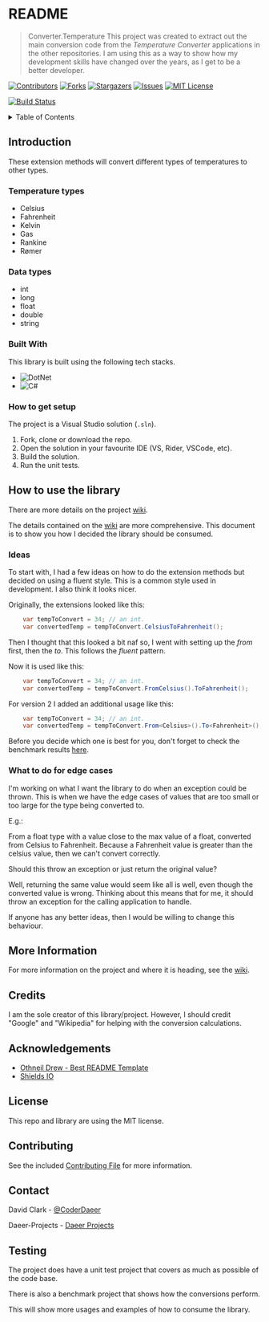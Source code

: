 # README

> Converter.Temperature
> This project was created to extract out the main conversion code from the *Temperature Converter* applications in the other repositories.
> I am using this as a way to show how my development skills have changed over the years, as I get to be a better developer.

[![Contributors][contributors-shield]][contributors-url]
[![Forks][forks-shield]][forks-url]
[![Stargazers][stars-shield]][stars-url]
[![Issues][issues-shield]][issues-url]
[![MIT License][license-shield]][license-url]

[![Build Status](https://dev.azure.com/DaeerProjects/Converter.Temperature/_apis/build/status/Daeer-Projects.Converter.Temperature?branchName=main)](https://dev.azure.com/DaeerProjects/Converter.Temperature/_build/latest?definitionId=12&branchName=main)

<!-- TABLE OF CONTENTS -->
<details>
  <summary>Table of Contents</summary>
  <ol>
    <li>
      <a href="#introduction">Introduction</a>
      <ul>
        <li><a href="#temperature-types">Temperature Types</a></li>
        <li><a href="#data-types">Data Types</a></li>
        <li><a href="#built-with">Built With</a></li>
        <li><a href="#how-to-get-setup">How to get setup</a></li>
      </ul>
    </li>
    <li>
        <a href="#how-to-use-the-library">How to use the library</a>
        <ul>
            <li><a href="#ideas">Ideas</a></li>
            <li><a href="#what-to-do-for-edge-cases">What to do for edge cases</a></li>
      </ul>
    </li>
    <li>
        <a href="#credits">Credits</a>
        <ul>
            <li><a href="#acknowledgments">Acknowledgments</a></li>
        </ul>
    </li>
    <li><a href="#license">License</a></li>
    <li><a href="#contributing">Contributing</a></li>
    <li><a href="#contact">Contact</a></li>
    <li><a href="#testing">Testing</a></li>
  </ol>
</details>

## Introduction

These extension methods will convert different types of temperatures to other types.

### Temperature types

* Celsius
* Fahrenheit
* Kelvin
* Gas
* Rankine
* Rømer

### Data types

* int
* long
* float
* double
* string

### Built With

This library is built using the following tech stacks.

* ![DotNet](https://img.shields.io/badge/.NET-5C2D91?style=for-the-badge&logo=.net&logoColor=white)
* ![C#](https://img.shields.io/badge/C%23-239120?style=for-the-badge&logo=c-sharp&logoColor=white)

### How to get setup

The project is a Visual Studio solution (`.sln`).

1. Fork, clone or download the repo.
2. Open the solution in your favourite IDE (VS, Rider, VSCode, etc).
3. Build the solution.
4. Run the unit tests.

## How to use the library

There are more details on the project [wiki](https://github.com/Daeer-Projects/Converter.Temperature/wiki).

The details contained on the [wiki](https://github.com/Daeer-Projects/Converter.Temperature/wiki) are more comprehensive.  This document is to show you how I decided the library should be consumed.

### Ideas

To start with, I had a few ideas on how to do the extension methods but decided on using a fluent style.  This is a common style used in development.  I also think it looks nicer.

Originally, the extensions looked like this:

``` csharp
    var tempToConvert = 34; // an int.
    var convertedTemp = tempToConvert.CelsiusToFahrenheit();
```

Then I thought that this looked a bit naf so, I went with setting up the *from* first, then the *to*.  This follows the *fluent* pattern.

Now it is used like this:

``` csharp
    var tempToConvert = 34; // an int.
    var convertedTemp = tempToConvert.FromCelsius().ToFahrenheit();
```

For version 2 I added an additional usage like this:

```csharp
    var tempToConvert = 34; // an int.
    var convertedTemp = tempToConvert.From<Celsius>().To<Fahrenheit>();
```

Before you decide which one is best for you, don't forget to check the benchmark results [here](https://github.com/Daeer-Projects/Converter.Temperature/wiki/Benchmark-Results).

### What to do for edge cases

I'm working on what I want the library to do when an exception could be thrown.  This is when we have the edge cases of values that are too small or too large for the type being converted to.

E.g.:

From a float type with a value close to the max value of a float, converted from Celsius to Fahrenheit.  Because a Fahrenheit value is greater than the celsius value, then we can't convert correctly.

Should this throw an exception or just return the original value?

Well, returning the same value would seem like all is well, even though the converted value is wrong.  Thinking about this means that for me, it should throw an exception for the calling application to handle.

If anyone has any better ideas, then I would be willing to change this behaviour.

## More Information

For more information on the project and where it is heading, see the [wiki](https://github.com/daeer73/Converter.Temperature/wiki).

## Credits

I am the sole creator of this library/project.  However, I should credit "Google" and "Wikipedia" for helping with the conversion calculations.

## Acknowledgements

* [Othneil Drew - Best README Template](https://github.com/othneildrew/Best-README-Template/blob/master/README.md)
* [Shields IO](https://shields.io)

## License

This repo and library are using the MIT license.

## Contributing

See the included [Contributing File](https://github.com/Daeer-Projects/Converter.Temperature/blob/main/CONTRIBUTING.md) for more information.

## Contact

David Clark - [@CoderDaeer](https://twitter.com/CoderDaeer)

Daeer-Projects - [Daeer Projects](https://github.com/Daeer-Projects)

## Testing

The project does have a unit test project that covers as much as possible of the code base.

There is also a benchmark project that shows how the conversions perform.

This will show more usages and examples of how to consume the library.

[contributors-shield]: https://img.shields.io/github/contributors/Daeer-Projects/Converter.Temperature?style=flat-square
[contributors-url]: https://github.com/Daeer-Projects/Converter.Temperature/graphs/contributors
[forks-shield]: https://img.shields.io/github/forks/Daeer-Projects/Converter.Temperature?style=flat-square
[forks-url]: https://github.com/Daeer-Projects/Converter.Temperature/network/members
[stars-shield]: https://img.shields.io/github/stars/Daeer-Projects/Converter.Temperature?style=flat-square
[stars-url]: https://github.com/Daeer-Projects/Converter.Temperature/stargazers
[issues-shield]: https://img.shields.io/github/issues/Daeer-Projects/Converter.Temperature?style=flat-square
[issues-url]: https://github.com/Daeer-Projects/Converter.Temperature/issues
[license-shield]: https://img.shields.io/github/license/Daeer-Projects/Converter.Temperature?style=flat-square
[license-url]: https://github.com/Daeer-Projects/Converter.Temperature/blob/main/LICENSE
